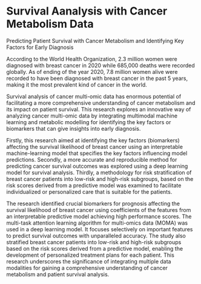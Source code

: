 # Survival Aanalysis with Cancer Metabolism Data

Predicting Patient Survival with Cancer Metabolism and Identifying Key Factors for Early Diagnosis

According to the World Health Organization, 2.3 million women were diagnosed with breast cancer in 2020 while 685,000 deaths were recorded globally. As of ending of the year 2020, 7.8 million women alive were recorded to have been diagnosed with breast cancer in the past 5 years, making it the most prevalent kind of cancer in the world.

Survival analysis of cancer multi-omic data has enormous potential of facilitating a more comprehensive understanding of cancer metabolism and its impact on patient survival. This research explores an innovative way of analyzing cancer multi-omic data by integrating multimodal machine learning and metabolic modelling for identifying the key factors or biomarkers that can give insights into early diagnosis. 

Firstly, this research aimed at identifying the key factors (biomarkers) affecting the survival likelihood of breast cancer using an interpretable machine-learning model that specifies the key factors influencing model predictions. Secondly, a more accurate and reproducible method for predicting cancer survival outcomes was explored using a deep learning model for survival analysis. Thirdly, a methodology for risk stratification of breast cancer patients into low-risk and high-risk subgroups, based on the risk scores derived from a predictive model was examined to facilitate individualized or personalized care that is suitable for the patients. 

The research identified crucial biomarkers for prognosis affecting the survival likelihood of breast cancer using coefficients of the features from an interpretable predictive model achieving high performance scores. The multi-task attention learning algorithm for multi-omics data (MOMA) was used in a deep learning model. It focuses selectively on important features to predict survival outcomes with unparalleled accuracy. The study also stratified breast cancer patients into low-risk and high-risk subgroups based on the risk scores derived from a predictive model, enabling the development of personalized treatment plans for each patient. This research underscores the significance of integrating multiple data modalities for gaining a comprehensive understanding of cancer metabolism and patient survival analysis.
